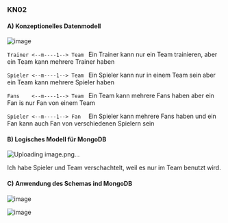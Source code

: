 ### KN02
#### A) Konzeptionelles Datenmodell

![image](https://github.com/Rubenizz/m165/assets/112400838/e5bb21c2-d39a-41b0-be49-3e83150ed703)

```Trainer <--m----1--> Team ``` Ein Trainer kann nur ein Team trainieren, aber ein Team kann mehrere Trainer haben

```Spieler <--m----1--> Team ``` Ein Spieler kann nur in einem Team sein aber ein Team kann mehrere Spieler haben

```Fans    <--m----1--> Team ``` Ein Team kann mehrere Fans haben aber ein Fan is nur Fan von einem Team

```Spieler <--m----1--> Fan  ``` Ein Spieler kann mehrere Fans haben und ein Fan kann auch Fan von verschiedenen Spielern sein

#### B) Logisches Modell für MongoDB

![Uploading image.png…]()

Ich habe Spieler und Team verschachtelt, weil es nur im Team benutzt wird.

#### C) Anwendung des Schemas ind MongoDB

![image](https://github.com/Rubenizz/m165/assets/112400838/f01bc822-cbfc-4f31-9b2b-2e918b22330f)

![image](https://github.com/Rubenizz/m165/assets/112400838/0901e9df-741b-4191-9520-aa040965d193)

